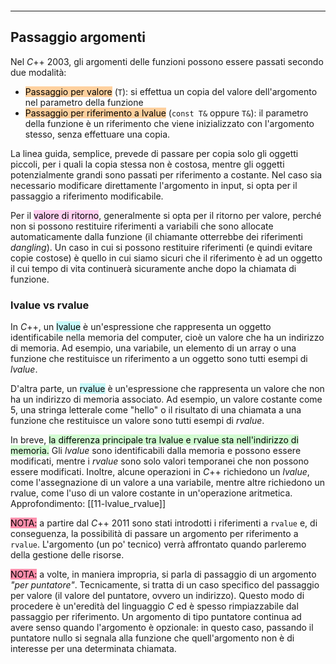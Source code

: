 ```toc
```
---
## Passaggio argomenti
Nel $C$++ 2003, gli argomenti delle funzioni possono essere passati secondo due modalità:
 - <mark style="background: #FFB86CA6;">Passaggio per valore</mark> (`T`): si effettua un copia del valore dell'argomento nel parametro della funzione
 - <mark style="background: #FFB86CA6;">Passaggio per riferimento a lvalue</mark> (`const T&` oppure `T&`): il parametro della funzione è un riferimento che viene inizializzato con l'argomento stesso, senza effettuare una copia.

La linea guida, semplice, prevede di passare per copia solo gli oggetti piccoli, per i quali la copia stessa non è costosa, mentre gli oggetti potenzialmente grandi sono passati per riferimento a costante. Nel caso sia necessario modificare direttamente l'argomento in input, si opta per il passaggio a riferimento modificabile.

Per il <mark style="background: #FFB8EBA6;">valore di ritorno</mark>, generalmente si opta per il ritorno per valore, perché non si possono restituire riferimenti a variabili che sono allocate automaticamente dalla funzione (il chiamante otterrebbe dei riferimenti *dangling*). 
Un caso in cui si possono restituire riferimenti (e quindi evitare copie costose) è quello in cui siamo sicuri che il riferimento è ad un oggetto il cui tempo di vita continuerà sicuramente anche dopo la chiamata di funzione.

### lvalue vs rvalue
In $C$++, un <mark style="background: #ABF7F7A6;">lvalue</mark> è un'espressione che rappresenta un oggetto identificabile nella memoria del computer, cioè un valore che ha un indirizzo di memoria. Ad esempio, una variabile, un elemento di un array o una funzione che restituisce un riferimento a un oggetto sono tutti esempi di *lvalue*.

D'altra parte, un <mark style="background: #ABF7F7A6;">rvalue</mark> è un'espressione che rappresenta un valore che non ha un indirizzo di memoria associato. Ad esempio, un valore costante come 5, una stringa letterale come "hello" o il risultato di una chiamata a una funzione che restituisce un valore sono tutti esempi di *rvalue*.

In breve, <mark style="background: #BBFABBA6;">la differenza principale tra lvalue e rvalue sta nell'indirizzo di memoria.</mark> Gli *lvalue* sono identificabili dalla memoria e possono essere modificati, mentre i *rvalue* sono solo valori temporanei che non possono essere modificati. Inoltre, alcune operazioni in $C$++ richiedono un *lvalue*, come l'assegnazione di un valore a una variabile, mentre altre richiedono un rvalue, come l'uso di un valore costante in un'operazione aritmetica.
Approfondimento: [[11-lvalue_rvalue]]

<mark style="background: #FF5582A6;">NOTA:</mark> a partire dal $C$++ 2011 sono stati introdotti i riferimenti a `rvalue` e, di conseguenza, la possibilità di passare un argomento per riferimento a `rvalue`. 
L'argomento (un po' tecnico) verrà affrontato quando parleremo della gestione delle risorse.

<mark style="background: #FF5582A6;">NOTA:</mark> a volte, in maniera impropria, si parla di passaggio di un argomento *"per puntatore"*. Tecnicamente, si tratta di un caso specifico del passaggio per valore (il valore del puntatore,
ovvero un indirizzo). Questo modo di procedere è un'eredità del linguaggio $C$ ed è spesso rimpiazzabile dal passaggio per riferimento.
Un argomento di tipo puntatore continua ad avere senso quando l'argomento è opzionale: in questo caso, passando il puntatore nullo si segnala alla funzione che quell'argomento non è di interesse per una determinata chiamata.